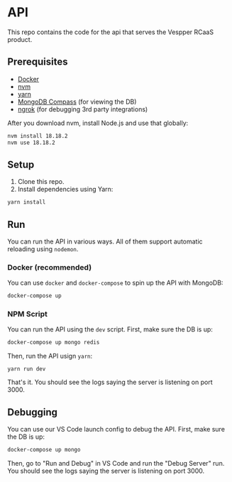 # API

This repo contains the code for the api that serves the Vespper RCaaS product.

## Prerequisites

- [Docker](https://docs.docker.com/engine/install/)
- [nvm](https://github.com/nvm-sh/nvm)
- [yarn](https://yarnpkg.com/)
- [MongoDB Compass](https://www.mongodb.com/try/download/compass) (for viewing the DB)
- [ngrok](https://ngrok.com/) (for debugging 3rd party integrations)

After you download nvm, install Node.js and use that globally:

```bash
nvm install 18.18.2
nvm use 18.18.2
```

## Setup

1. Clone this repo.
2. Install dependencies using Yarn:

```bash
yarn install
```

## Run

You can run the API in various ways. All of them support automatic reloading using `nodemon`.

### Docker (recommended)

You can use `docker` and `docker-compose` to spin up the API with MongoDB:

```bash
docker-compose up
```

### NPM Script

You can run the API using the `dev` script. First, make sure the DB is up:

```bash
docker-compose up mongo redis
```

Then, run the API usign `yarn`:

```
yarn run dev
```

That's it. You should see the logs saying the server is listening on port 3000.

## Debugging

You can use our VS Code launch config to debug the API.
First, make sure the DB is up:

```bash
docker-compose up mongo
```

Then, go to "Run and Debug" in VS Code and run the "Debug Server" run. You should see the
logs saying the server is listening on port 3000.
